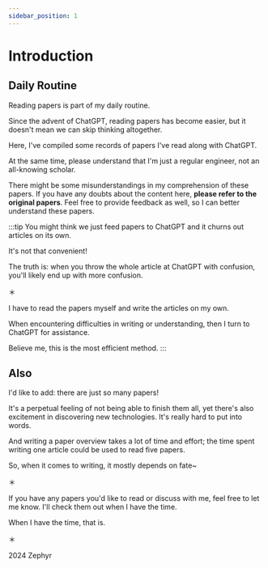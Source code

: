 ```yaml
---
sidebar_position: 1
---
```


# Introduction

## Daily Routine

Reading papers is part of my daily routine.

Since the advent of ChatGPT, reading papers has become easier, but it doesn't mean we can skip thinking altogether.

Here, I've compiled some records of papers I've read along with ChatGPT.

At the same time, please understand that I'm just a regular engineer, not an all-knowing scholar.

There might be some misunderstandings in my comprehension of these papers. If you have any doubts about the content here, **please refer to the original papers**. Feel free to provide feedback as well, so I can better understand these papers.

:::tip
You might think we just feed papers to ChatGPT and it churns out articles on its own.

It's not that convenient!

The truth is: when you throw the whole article at ChatGPT with confusion, you'll likely end up with more confusion.

＊

I have to read the papers myself and write the articles on my own.

When encountering difficulties in writing or understanding, then I turn to ChatGPT for assistance.

Believe me, this is the most efficient method.
:::

## Also

I'd like to add: there are just so many papers!

It's a perpetual feeling of not being able to finish them all, yet there's also excitement in discovering new technologies. It's really hard to put into words.

And writing a paper overview takes a lot of time and effort; the time spent writing one article could be used to read five papers.

So, when it comes to writing, it mostly depends on fate~

＊

If you have any papers you'd like to read or discuss with me, feel free to let me know. I'll check them out when I have the time.

When I have the time, that is.

＊

2024 Zephyr
